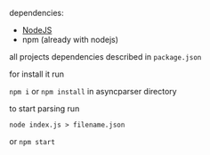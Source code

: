 dependencies:

  * [NodeJS](https://nodejs.org/)
  * npm (already with nodejs)

all projects dependencies described in `package.json`

for install it run

  `npm i` or `npm install` in asyncparser directory

to start parsing run

  `node index.js > filename.json`

  or `npm start`